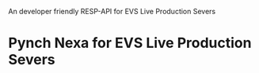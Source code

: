 An developer friendly RESP-API for EVS Live Production Severs

# Pynch Nexa for EVS Live Production Severs
